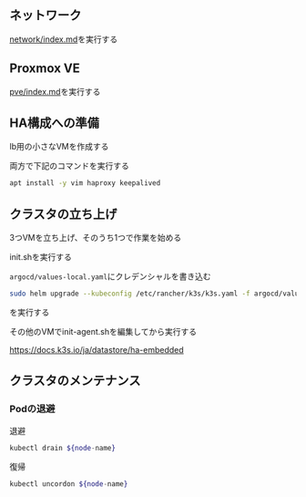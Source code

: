 ## ネットワーク

[network/index.md](network/index.md)を実行する

## Proxmox VE

[pve/index.md](pve/index.md)を実行する

## HA構成への準備

lb用の小さなVMを作成する

両方で下記のコマンドを実行する

```bash
apt install -y vim haproxy keepalived
```



## クラスタの立ち上げ

3つVMを立ち上げ、そのうち1つで作業を始める

init.shを実行する

`argocd/values-local.yaml`にクレデンシャルを書き込む

```bash
sudo helm upgrade --kubeconfig /etc/rancher/k3s/k3s.yaml -f argocd/values-local.yaml -i init argocd/
```

を実行する

その他のVMでinit-agent.shを編集してから実行する

https://docs.k3s.io/ja/datastore/ha-embedded

## クラスタのメンテナンス

### Podの退避

退避

```bash
kubectl drain ${node-name}
```

復帰

```bash
kubectl uncordon ${node-name}
```